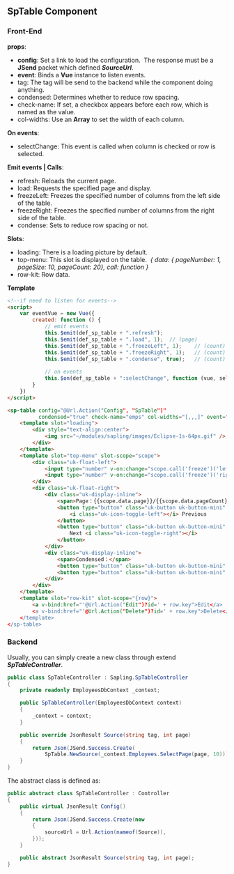 ## SpTable Component

### Front-End

**props**:

- **config**:			Set a link to load the configuration.
  ​				The response must be a **JSend** packet which defined ***SourceUrl***.
- **event**:			Binds a **Vue** instance to listen events.
- tag:				The tag will be send to the backend while the component doing anything.
- condensed:		Determines whether to reduce row spacing.
- check-name:		If set, a checkbox appears before each row, which is named as the value.
- col-widths:		Use an **Array** to set the width of each column.

**On events**:

- selectChange:	This event is called when column is checked or row is selected.

**Emit events | Calls**:

- refresh:			Reloads the current page.
- load:			Requests the specified page and display.
- freezeLeft:		Freezes the specified number of columns from the left side of the table.
- freezeRight:		Freezes the specified number of columns from the right side of the table.
- condense:		Sets to reduce row spacing or not.

**Slots**:

- loading:			There is a loading picture by default.
- top-menu:		This slot is displayed on the table.
  ​				*{ data: { pageNumber: 1, pageSize: 10, pageCount: 20}, call: function }*
- row-kit:			Row data.

**Template**

```html
<!--if need to listen for events-->
<script>
    var eventVue = new Vue({
        created: function () {
            // emit events
            this.$emit(def_sp_table + ".refresh");
            this.$emit(def_sp_table + ".load", 1);	// (page)
            this.$emit(def_sp_table + ".freezeLeft", 1);	// (count)
            this.$emit(def_sp_table + ".freezeRight", 1);	// (count)
            this.$emit(def_sp_table + ".condense", true);	// (count)
            
            // on events
         	this.$on(def_sp_table + ":selectChange", function (vue, selectedKeys){});
        }
    })
</script>
```

```html
<sp-table config="@Url.Action("Config", "SpTable")"
          condensed="true" check-name="emps" col-widths="[,,,]" event="eventVue">
    <template slot="loading">
        <div style="text-align:center">
            <img src="~/modules/sapling/images/Eclipse-1s-64px.gif" />
        </div>
    </template>
    <template slot="top-menu" slot-scope="scope">
        <div class="uk-float-left">
            <input type="number" v-on:change="scope.call('freeze')('left', $event.target.value)" />
            <input type="number" v-on:change="scope.call('freeze')('right', $event.target.value)" />
        </div>
        <div class="uk-float-right">
            <div class="uk-display-inline">
                <span>Page：{{scope.data.page}}/{{scope.data.pageCount}}</span>
                <button type="button" class="uk-button uk-button-mini" v-on:click="scope.call('load')(scope.data.page-1)">
                    <i class="uk-icon-toggle-left"></i> Previous
                </button>
                <button type="button" class="uk-button uk-button-mini" v-on:click="scope.call('load')(scope.data.page+1)">
                    Next <i class="uk-icon-toggle-right"></i>
                </button>
            </div>
            <div class="uk-display-inline">
                <span>Condensed：</span>
                <button type="button" class="uk-button uk-button-mini" v-on:click="scope.call('condense')(false)">Off</button>
                <button type="button" class="uk-button uk-button-mini" v-on:click="scope.call('condense')(true)">On</button>
            </div>
        </div>
    </template>
    <template slot="row-kit" slot-scope="{row}">
        <a v-bind:href="'@Url.Action("Edit")?id=' + row.key">Edit</a> |
        <a v-bind:href="'@Url.Action("Delete")?id=' + row.key">Delete</a>
    </template>
</sp-table>
```



### Backend

Usually, you can simply create a new class through extend ***SpTableController***.

```C#
public class SpTableController : Sapling.SpTableController
{
    private readonly EmployeesDbContext _context;

    public SpTableController(EmployeesDbContext context)
    {
        _context = context;
    }

    public override JsonResult Source(string tag, int page)
    {
        return Json(JSend.Success.Create(
            SpTable.NewSource(_context.Employees.SelectPage(page, 10))));
    }
}
```

The abstract class is defined as:

```C#
public abstract class SpTableController : Controller
{
    public virtual JsonResult Config()
    {
        return Json(JSend.Success.Create(new
        {
            sourceUrl = Url.Action(nameof(Source)),
        }));
    }

    public abstract JsonResult Source(string tag, int page);
}
```

